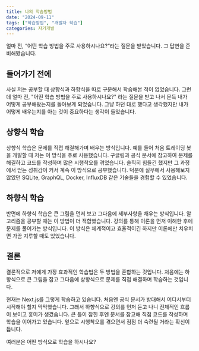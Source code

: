 ```yaml
---
title: 나의 학습방법
date: "2024-09-11"
tags: ["학습방법", "개발자 학습"]
categories: 자기개발
---
```


얼마 전, “어떤 학습 방법을 주로 사용하시나요?“라는 질문을 받았습니다. 그 답변을 준비해봤습니다.
<!--more-->

## 들어가기 전에

사실 저는 공부할 때 상향식과 하향식을 따로 구분해서 학습해본 적이 없었습니다. 그런데 얼마 전, "어떤 학습 방법을 주로 사용하시나요?" 라는 질문을 받고 나서 문득 내가 어떻게 공부해왔는지를 돌아보게 되었습니다. 그냥 하던 대로 했다고 생각했지만 내가 어떻게 배우는지를 아는 것이 중요하다는 생각이 들었습니다.

## 상향식 학습

상향식 학습은 문제를 직접 해결해가며 배우는 방식입니다. 예를 들어 처음 트레이딩 봇을 개발할 때 저는 이 방식을 주로 사용했습니다. 구글링과 공식 문서에 참고하여 문제를 해결하고 코드를 작성하며 많은 시행착오를 겪었습니다. 솔직히 힘들긴 했지만 그 과정에서 얻는 성취감이 커서 계속 이 방식으로 공부했습니다. 덕분에 실무에서 사용해보지 않았던 SQLite, GraphQL, Docker, InfluxDB 같은 기술들을 경험할 수 있었습니다.

## 하향식 학습

반면에 하향식 학습은 큰 그림을 먼저 보고 그다음에 세부사항을 채우는 방식입니다. 알고리즘을 공부할 때는 이 방법이 더 적합했습니다. 강의를 통해 이론을 먼저 이해한 후에 문제를 풀어가는 방식입니다. 이 방식은 체계적이고 효율적이긴 하지만 이론에만 치우치면 가끔 지루할 때도 있었습니다.

## 결론

결론적으로 저에게 가장 효과적인 학습법은 두 방법을 혼합하는 것입니다. 처음에는 하향식으로 큰 그림을 잡고 그다음에 상향식으로 문제를 직접 해결하며 학습하는 것입니다.

현재는 Next.js를 그렇게 학습하고 있습니다. 처음엔 공식 문서가 방대해서 어디서부터 시작해야 할지 막막했습니다. 그래서 하향식으로 강의를 먼저 듣고 나니 전체적인 흐름이 보이고 흥미가 생겼습니다. 큰 틀이 잡힌 후엔 문서를 참고해 직접 코드를 작성하며 학습을 이어가고 있습니다. 앞으로 시행착오를 겪으면서 점점 더 숙련될 거라는 확신이 듭니다.

여러분은 어떤 방식으로 학습을 하시나요?
